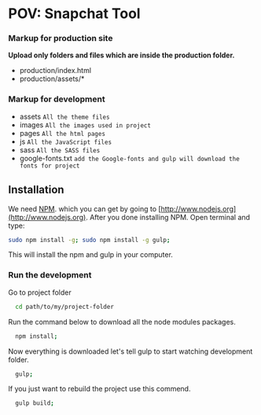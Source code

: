 # POV: Snapchat Tool

### Markup for production site
**Upload only folders and files which are inside the production folder.**
* production/index.html
* production/assets/*

### Markup for development
* assets `All the theme files`
* images `All the images used in project`
* pages `All the html pages`
* js `All the JavaScript files`
* sass `All the SASS files`
* google-fonts.txt `add the Google-fonts and gulp will download the fonts for project`

## Installation

We need [NPM](https://npmjs.org). which you can get by going to [http://www.nodejs.org](http://www.nodejs.org).
After you done installing NPM. Open terminal and type:
```sh
sudo npm install -g; sudo npm install -g gulp;
```
This will install the npm and gulp in your computer.

### Run the development

Go to project folder
```sh
  cd path/to/my/project-folder
```
Run the command below to download all the node modules packages.
```sh
  npm install;
```
Now everything is downloaded let's tell gulp to start watching development folder.
```sh
  gulp;
```

If you just want to rebuild the project use this commend.
```sh
  gulp build;
```